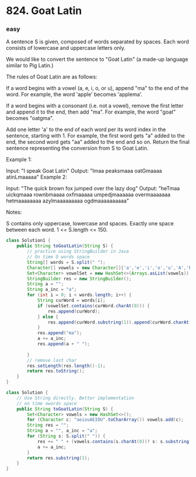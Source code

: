 # 824. Goat Latin
### easy
A sentence S is given, composed of words separated by spaces. Each word consists of lowercase and uppercase letters only.

We would like to convert the sentence to "Goat Latin" (a made-up language similar to Pig Latin.)

The rules of Goat Latin are as follows:

If a word begins with a vowel (a, e, i, o, or u), append "ma" to the end of the word.
For example, the word 'apple' becomes 'applema'.
 
If a word begins with a consonant (i.e. not a vowel), remove the first letter and append it to the end, then add "ma".
For example, the word "goat" becomes "oatgma".
 
Add one letter 'a' to the end of each word per its word index in the sentence, starting with 1.
For example, the first word gets "a" added to the end, the second word gets "aa" added to the end and so on.
Return the final sentence representing the conversion from S to Goat Latin. 

 

Example 1:

Input: "I speak Goat Latin"
Output: "Imaa peaksmaaa oatGmaaaa atinLmaaaaa"
Example 2:

Input: "The quick brown fox jumped over the lazy dog"
Output: "heTmaa uickqmaaa rownbmaaaa oxfmaaaaa umpedjmaaaaaa overmaaaaaaa hetmaaaaaaaa azylmaaaaaaaaa ogdmaaaaaaaaaa"
 

Notes:

S contains only uppercase, lowercase and spaces. Exactly one space between each word.
1 <= S.length <= 150.
```java
class Solution1 {
    public String toGoatLatin(String S) {
        // practice using StringBuilder in Java
        // On time O words space
        String[] words = S.split(" ");
        Character[] vowels = new Character[]{'a','e','i','o','u','A','E','I','O','U'};
        Set<Character> vowelSet = new HashSet<>(Arrays.asList(vowels));
        StringBuilder res = new StringBuilder();
        String a = "";
        String a_inc = "a";
        for (int i = 0; i < words.length; i++) {
            String curWord = words[i];
            if (vowelSet.contains(curWord.charAt(0))) {
                res.append(curWord);
            } else {
                res.append(curWord.substring(1)).append(curWord.charAt(0));
            }
            res.append("ma");
            a += a_inc;
            res.append(a + " ");
            
        }
        // remove last char
        res.setLength(res.length()-1);
        return res.toString();
    }
}

class Solution {
    // Use String directly. Better implementation
    // on time owords space
    public String toGoatLatin(String S) {
        Set<Character> vowels = new HashSet<>();
        for (Character c: "aeiouAEIOU".toCharArray()) vowels.add(c);
        String res = "";
        String a = "", a_inc = "a";
        for (String s: S.split(" ")) {
            res += " " + (vowels.contains(s.charAt(0))? s: s.substring(1) + s.charAt(0)) + "ma" + a + a_inc;
            a += a_inc;
        }
        return res.substring(1);
    }
}
```